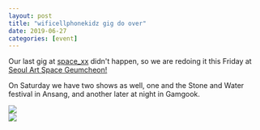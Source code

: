 ```yaml
---
layout: post
title: "wificellphonekidz gig do over"
date: 2019-06-27
categories: [event]
---
```


Our last gig at <a href="https://www.instagram.com/space_xx_/">space_xx</a> didn't happen, so we are redoing it this Friday at <a href="https://www.instagram.com/p/BzKH5Nspb5q/">Seoul Art Space Geumcheon!</a>

On Saturday we have two shows as well, one and the Stone and Water festival in Ansang, and another later at night in Gamgook.

<img src="/assets/images/stonewaterfestival_06292019.jpg">
<br/>
<img src="/assets/images/gamgook_06292019.jpg">
